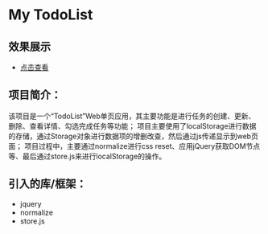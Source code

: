 My TodoList
============

## 效果展示
* [点击查看](https://fishnon.github.io/jquery-todolist/index.html)

## 项目简介：
该项目是一个“TodoList”Web单页应用，其主要功能是进行任务的创建、更新、删除、查看详情、勾选完成任务等功能；
项目主要使用了localStorage进行数据的存储，通过Storage对象进行数据项的增删改查，然后通过js传递显示到web页面；
项目过程中，主要通过normalize进行css reset、应用jQuery获取DOM节点等、最后通过store.js来进行localStorage的操作。

## 引入的库/框架：
 * jquery
 * normalize
 * store.js